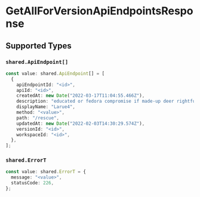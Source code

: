 # GetAllForVersionApiEndpointsResponse


## Supported Types

### `shared.ApiEndpoint[]`

```typescript
const value: shared.ApiEndpoint[] = [
  {
    apiEndpointId: "<id>",
    apiId: "<id>",
    createdAt: new Date("2022-03-17T11:04:55.466Z"),
    description: "educated or fedora compromise if made-up deer rightfully",
    displayName: "Larue4",
    method: "<value>",
    path: "/rescue",
    updatedAt: new Date("2022-02-03T14:30:29.574Z"),
    versionId: "<id>",
    workspaceId: "<id>",
  },
];
```

### `shared.ErrorT`

```typescript
const value: shared.ErrorT = {
  message: "<value>",
  statusCode: 226,
};
```

